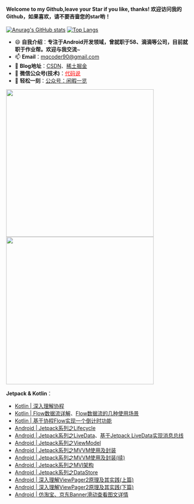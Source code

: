 #### Welcome to my Github,leave your Star if you like, thanks!  欢迎访问我的Github，如果喜欢，请不要吝啬您的star哟！

<!--
**crazyqiang/crazyqiang** is a ✨ _special_ ✨ repository because its `README.md` (this file) appears on your GitHub profile.

Here are some ideas to get you started:

- 🔭 I’m currently working on ...
- 🌱 I’m currently learning ...
- 👯 I’m looking to collaborate on ...
- 🤔 I’m looking for help with ...
- 💬 Ask me about ...
- 📫 How to reach me: ...
- 😄 Pronouns: ...
- ⚡ Fun fact: ...
-->
[![Anurag's GitHub stats](https://github-readme-stats.vercel.app/api?username=crazyqiang&hide=contribs&theme=moltack)](https://github.com/anuraghazra/github-readme-stats)
[![Top Langs](https://github-readme-stats.vercel.app/api/top-langs/?username=crazyqiang&layout=compact&theme=moltack)](https://github.com/anuraghazra/github-readme-stats)

- 😄 **自我介绍**：**专注于Android开发领域，曾就职于58、滴滴等公司，目前就职于作业帮。欢迎与我交流**~
- 📫 **Email**：[mqcoder90@gmail.com](mqcoder90@gmail.com)
- 🔭 **Blog地址**：[CSDN](https://blog.csdn.net/u013700502)、[稀土掘金](https://juejin.cn/user/1503787636231613/posts)
- 💬 **微信公众号(技术)**：<a href="https://xmkp-1253152423.cos.ap-beijing.myqcloud.com/6871677331463_.pic.jpg" style="color:#FF0000;" target="view_window">代码说</a>
- 👯 **轻松一刻**：[公众号：闲暇一览](https://xmkp-1253152423.cos.ap-beijing.myqcloud.com/wechat_easy_time.png)


<img src="https://xmkp-1253152423.cos.ap-beijing.myqcloud.com/wechat_code_talk3.png" width="400"> <img src="https://xmkp-1253152423.cos.ap-beijing.myqcloud.com/wechat_easy_time.png" width="400">

**Jetpack & Kotlin**：
- [Kotlin | 深入理解协程](https://mp.weixin.qq.com/s/AkG-AataO87VOVS_FIONvA)
- [Kotlin | Flow数据流详解](https://mp.weixin.qq.com/s/aWLhx8UrQpJbYfiZwfrzKQ)、[Flow数据流的几种使用场景](https://mp.weixin.qq.com/s/b8Diiw1Hsn3AH1Anhq533A)
- [Kotlin | 基于协程Flow实现一个倒计时功能](https://mp.weixin.qq.com/s/IJYEj00576ircTkDHjnrcg)
- [Android | Jetpack系列之Lifecycle](https://mp.weixin.qq.com/s/4jpkGIXBEm8U-JJVygtMYQ)
- [Android | Jetpack系列之LiveData](https://mp.weixin.qq.com/s/P57FZLdIbvz5sfPhsi8f6w)、[基于Jetpack LiveData实现消息总线](https://mp.weixin.qq.com/s/0lC7eRf9t0jrK0pL2jcD_A)
- [Android | Jetpack系列之ViewModel](https://mp.weixin.qq.com/s/PO80YOUbMFC2V3w5EMa22g)
- [Android | Jetpack系列之MVVM使用及封装](https://mp.weixin.qq.com/s/dTgGyNqYvc8U3hdcDy0QHQ)
- [Android | Jetpack系列之MVVM使用及封装(续)](https://mp.weixin.qq.com/s/8joYeL__3-2LLWKflICh_Q)
- [Android | Jetpack系列之MVI架构](https://mp.weixin.qq.com/s/lCgztZ4g2qCftFhR2yJiLw)
- [Android | Jetpack系列之DataStore](https://mp.weixin.qq.com/s/zzucf9ZhBWr4Pqru9xWP_g)
- [Android | 深入理解ViewPager2原理及其实践(上篇)](https://mp.weixin.qq.com/s/zb_A3Ytqvc7smFCB4U8YYA)
- [Android | 深入理解ViewPager2原理及其实践(下篇)](https://mp.weixin.qq.com/s/5M7rNBbhg3_gHbaOF_WZZA)
- [Android | 仿淘宝、京东Banner滑动查看图文详情](https://mp.weixin.qq.com/s/xMh-h5wJHO6By6l4bjQc8g)
